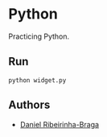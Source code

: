 # Python

Practicing Python.

## Run

```shell
python widget.py
```

## Authors

- [Daniel Ribeirinha-Braga](https://github.com/DBragz)

